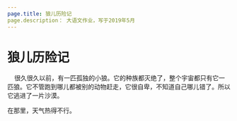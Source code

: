 ```yaml
---
page.title: 狼儿历险记
page.description： 大语文作业，写于2019年5月
---
```

# 狼儿历险记
&nbsp;&nbsp;&nbsp;&nbsp;很久很久以前，有一匹孤独的小狼。它的种族都灭绝了，整个宇宙都只有它一匹狼。它不管跑到哪儿都被别的动物赶走，它很自卑，不知道自己哪儿错了。所以它逃进了一片沙漠。
<p>在那里，天气热得不行。
</p>
